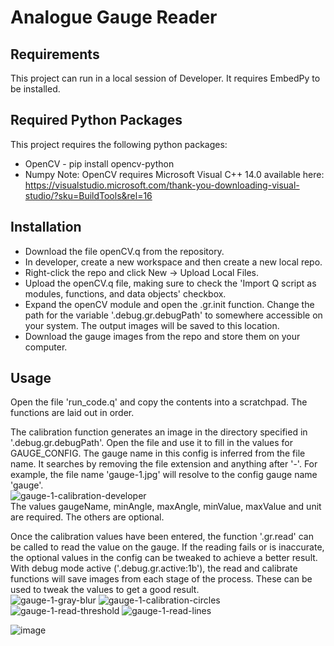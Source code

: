 # Analogue Gauge Reader
## Requirements
This project can run in a local session of Developer. It requires EmbedPy to be installed.
## Required Python Packages
This project requires the following python packages:
- OpenCV - pip install opencv-python
- Numpy
Note: OpenCV requires Microsoft Visual C++ 14.0 available here: https://visualstudio.microsoft.com/thank-you-downloading-visual-studio/?sku=BuildTools&rel=16
## Installation
- Download the file openCV.q from the repository. 
- In developer, create a new workspace and then create a new local repo.
- Right-click the repo and click New -> Upload Local Files. 
- Upload the openCV.q file, making sure to check the 'Import Q script as modules, functions, and data objects' checkbox.
- Expand the openCV module and open the .gr.init function. Change the path for the variable '.debug.gr.debugPath' to somewhere accessible on your system. The output images will be saved to this location.
- Download the gauge images from the repo and store them on your computer.
## Usage
Open the file 'run_code.q' and copy the contents into a scratchpad. The functions are laid out in order. 

The calibration function generates an image in the directory specified in '.debug.gr.debugPath'. Open the file and use it to fill in the values for GAUGE_CONFIG. The gauge name in this config is inferred from the file name. It searches by removing the file extension and anything after '-'. For example, the file name 'gauge-1.jpg' will resolve to the config gauge name 'gauge'.<br/>
![gauge-1-calibration-developer](https://user-images.githubusercontent.com/90591113/140465878-e4465699-89dd-41c4-a71a-f8bfc15dcb1c.jpg)<br/>
The values gaugeName, minAngle, maxAngle, minValue, maxValue and unit are required. The others are optional.

Once the calibration values have been entered, the function '.gr.read' can be called to read the value on the gauge. If the reading fails or is inaccurate, the optional values in the config can be tweaked to achieve a better result. With debug mode active ('.debug.gr.active:1b'), the read and calibrate functions will save images from each stage of the process. These can be used to tweak the values to get a good result.<br/>
![gauge-1-gray-blur](https://user-images.githubusercontent.com/90591113/140466280-66e82dc3-c8f5-4936-a3c4-345745b63abf.jpg)
![gauge-1-calibration-circles](https://user-images.githubusercontent.com/90591113/140466310-ede1363c-aeeb-48ef-ba3b-577bb2f92ef6.jpg)
![gauge-1-read-threshold](https://user-images.githubusercontent.com/90591113/140466906-f42dc7b9-0ca1-4abd-a7de-40e874609326.jpg)
![gauge-1-read-lines](https://user-images.githubusercontent.com/90591113/140466926-f7b85010-1560-49b7-9180-e5062edd0038.jpg)<br/>

![image](https://user-images.githubusercontent.com/90591113/140466867-5d00d7d1-89a8-4e32-93db-413505fb5bb8.png)


